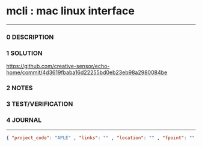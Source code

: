 # mcli : mac linux interface
--------------------------------
### 0 DESCRIPTION


### 1 SOLUTION

https://github.com/creative-sensor/echo-home/commit/4d3619fbaba16d22255bd0eb23eb98a2980084be

### 2 NOTES


### 3 TEST/VERIFICATION


### 4 JOURNAL



--------------------------------
```json
{ "project_code": "APLE" , "links": "" , "location": "" , "fpoint": "" }
```
